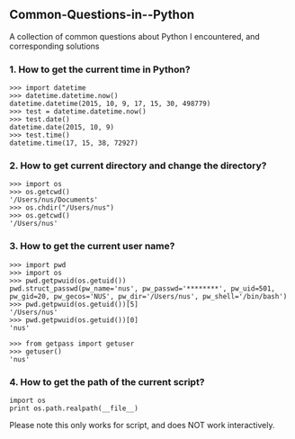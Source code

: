 ## Common-Questions-in--Python
A collection of common questions about Python I encountered, and corresponding solutions

### 1. How to get the current time in Python?
```
>>> import datetime
>>> datetime.datetime.now()
datetime.datetime(2015, 10, 9, 17, 15, 30, 498779)
>>> test = datetime.datetime.now()
>>> test.date()
datetime.date(2015, 10, 9)
>>> test.time()
datetime.time(17, 15, 38, 72927)
```

### 2. How to get current directory and change the directory?

```
>>> import os
>>> os.getcwd()
'/Users/nus/Documents'
>>> os.chdir("/Users/nus")
>>> os.getcwd()
'/Users/nus'
```

### 3. How to get the current user name?

```
>>> import pwd
>>> import os
>>> pwd.getpwuid(os.getuid())
pwd.struct_passwd(pw_name='nus', pw_passwd='********', pw_uid=501, pw_gid=20, pw_gecos='NUS', pw_dir='/Users/nus', pw_shell='/bin/bash')
>>> pwd.getpwuid(os.getuid())[5]
'/Users/nus'
>>> pwd.getpwuid(os.getuid())[0]
'nus'
```

```
>>> from getpass import getuser
>>> getuser()
'nus'
```


### 4. How to get the path of the current script?

```
import os
print os.path.realpath(__file__)
```
Please note this only works for script, and does NOT work interactively.
